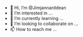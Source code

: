 - 👋 Hi, I’m @Jimjannarddean
- 👀 I’m interested in ...
- 🌱 I’m currently learning ...
- 💞️ I’m looking to collaborate on ...
- 📫 How to reach me ...

<!---
Jimjannarddean/Jimjannarddean is a ✨ special ✨ repository because its `README.md` (this file) appears on your GitHub profile.
You can click the Preview link to take a look at your changes.
--->
